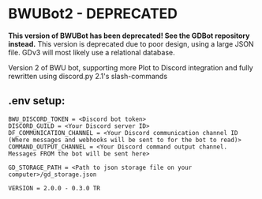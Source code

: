 # BWUBot2 - DEPRECATED
**This version of BWUBot has been deprecated! See the GDBot repository instead.**
This version is deprecated due to poor design, using a large JSON file. GDv3 will most likely use a relational database.

Version 2 of BWU bot, supporting more Plot to Discord integration and fully rewritten using discord.py 2.1's slash-commands

## .env setup:
```
BWU_DISCORD_TOKEN = <Discord bot token>
DISCORD_GUILD = <Your Discord server ID>
DF_COMMUNICATION_CHANNEL = <Your Discord communication channel ID (Where messages and webhooks will be sent to for the bot to read)>
COMMAND_OUTPUT_CHANNEL = <Your Discord command output channel. Messages FROM the bot will be sent here>

GD_STORAGE_PATH = <Path to json storage file on your computer>/gd_storage.json

VERSION = 2.0.0 - 0.3.0 TR
```
